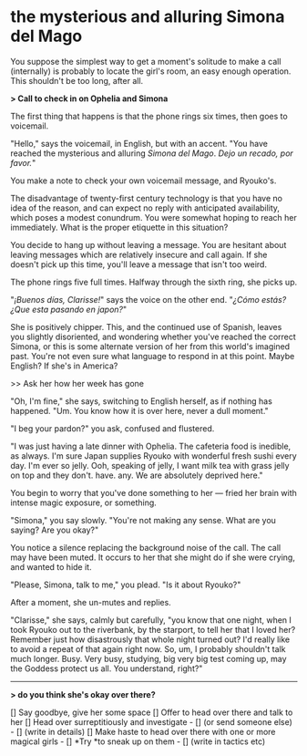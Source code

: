 # the mysterious and alluring Simona del Mago

You suppose the simplest way to get a moment's solitude to make a call (internally) is probably to locate the girl's room, an easy enough operation. This shouldn't be too long, after all.

**> Call to check in on Ophelia and Simona**

The first thing that happens is that the phone rings six times, then goes to voicemail.

"Hello," says the voicemail, in English, but with an accent. "You have reached the mysterious and alluring *Simona del Mago*. *Dejo un recado, por favor.*"

You make a note to check your own voicemail message, and Ryouko's.

The disadvantage of twenty-first century technology is that you have no idea of the reason, and can expect no reply with anticipated availability, which poses a modest conundrum. You were somewhat hoping to reach her immediately. What is the proper etiquette in this situation?

You decide to hang up without leaving a message. You are hesitant about leaving messages which are relatively insecure and call again. If she doesn't pick up this time, you'll leave a message that isn't too weird.

The phone rings five full times. Halfway through the sixth ring, she picks up.

"*¡Buenos días, Clarisse!*" says the voice on the other end. "*¿Cómo estás? ¿Que esta pasando en japon?*"

She is positively chipper. This, and the continued use of Spanish, leaves you slightly disoriented, and wondering whether you've reached the correct Simona, or this is some alternate version of her from this world's imagined past. You're not even sure what language to respond in at this point. Maybe English? If she's in America?

\>> Ask her how her week has gone

"Oh, I'm fine," she says, switching to English herself, as if nothing has happened. "Um. You know how it is over here, never a dull moment."

"I beg your pardon?" you ask, confused and flustered.

"I was just having a late dinner with Ophelia. The cafeteria food is inedible, as always. I'm sure Japan supplies Ryouko with wonderful fresh sushi every day. I'm ever so jelly. Ooh, speaking of jelly, I want milk tea with grass jelly on top and they don't. have. any. We are absolutely deprived here."

You begin to worry that you've done something to her — fried her brain with intense magic exposure, or something.

"Simona," you say slowly. "You're not making any sense. What are you saying? Are you okay?"

You notice a silence replacing the background noise of the call. The call may have been muted. It occurs to her that she might do if she were crying, and wanted to hide it.

"Please, Simona, talk to me," you plead. "Is it about Ryouko?"

After a moment, she un-mutes and replies.

"Clarisse," she says, calmly but carefully, "you know that one night, when I took Ryouko out to the riverbank, by the starport, to tell her that I loved her? Remember just how disastrously that whole night turned out? I'd really like to avoid a repeat of that again right now. So, um, I probably shouldn't talk much longer. Busy. Very busy, studying, big very big test coming up, may the Goddess protect us all. You understand, right?"

***

**> do you think she's okay over there?**

\[] Say goodbye, give her some space
\[] Offer to head over there and talk to her
\[] Head over surreptitiously and investigate
\- \[] (or send someone else)
\- \[] (write in details)
\[] Make haste to head over there with one or more magical girls
\- \[] \*Try \*to sneak up on them
\- \[] (write in tactics etc)
